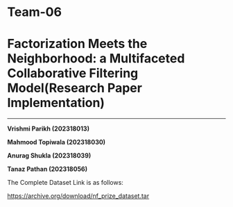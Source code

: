# **Team-06**

# Factorization Meets the Neighborhood: a Multifaceted Collaborative Filtering Model(Research Paper Implementation)
---


**Vrishmi Parikh (202318013)**

**Mahmood Topiwala (202318030)**

**Anurag Shukla (202318039)**

**Tanaz Pathan (202318056)**


The Complete Dataset Link is as follows:

https://archive.org/download/nf_prize_dataset.tar
